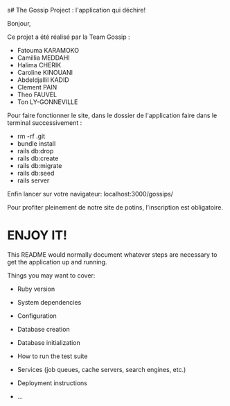 s# The Gossip Project : l'application qui déchire!

Bonjour,

Ce projet a été réalisé par la Team Gossip :
- Fatouma KARAMOKO
- Camillia MEDDAHI
- Halima CHERIK
- Caroline KINOUANI
- Abdeldjallil KADID
- Clement PAIN
- Theo FAUVEL
- Ton LY-GONNEVILLE

Pour faire fonctionner le site, dans le dossier de l'application faire dans le terminal successivement : 
- rm -rf .git 
- bundle install 
- rails db:drop 
- rails db:create 
- rails db:migrate 
- rails db:seed 
- rails server

Enfin lancer sur votre navigateur: localhost:3000/gossips/

Pour profiter pleinement de notre site de potins, l'inscription est obligatoire.

# ENJOY IT!



This README would normally document whatever steps are necessary to get the
application up and running.

Things you may want to cover:

* Ruby version

* System dependencies

* Configuration

* Database creation

* Database initialization

* How to run the test suite

* Services (job queues, cache servers, search engines, etc.)

* Deployment instructions

* ...
